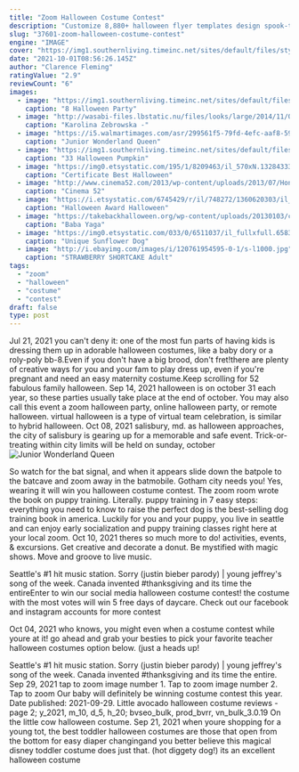 ```yaml
---
title: "Zoom Halloween Costume Contest"
description: "Customize 8,880+ halloween flyer templates design spook-tacular flyers, videos and social media graphics for your halloween parties, costume contests, trick or treats and other events. Perfect"
slug: "37601-zoom-halloween-costume-contest"
engine: "IMAGE"
cover: "https://img1.southernliving.timeinc.net/sites/default/files/styles/4_3_horizontal_inbody_900x506/public/image/2016/08/main/costume-contest-halloween-party-games-gettyimages-85652019.jpg?itok=CB2uZXCa"
date: "2021-10-01T08:56:26.145Z"
author: "Clarence Fleming"
ratingValue: "2.9"
reviewCount: "6"
images:
  - image: "https://img1.southernliving.timeinc.net/sites/default/files/styles/4_3_horizontal_inbody_900x506/public/image/2016/08/main/costume-contest-halloween-party-games-gettyimages-85652019.jpg?itok=CB2uZXCa"
    caption: "8 Halloween Party"
  - image: "http://wasabi-files.lbstatic.nu/files/looks/large/2014/11/01/4118241_TPB-Halloween-spookbook.jpg?1414800661"
    caption: "Karolina Zebrowska -"
  - image: "https://i5.walmartimages.com/asr/299561f5-79fd-4efc-aaf8-59f54297b311_1.6078067de71537613e776308914c7d9c.jpeg"
    caption: "Junior Wonderland Queen"
  - image: "https://img1.southernliving.timeinc.net/sites/default/files/styles/responsive_etr_gallery_desktop_portrait/public/image/2016/10/main/halloween-pumpkin-templates_0c7ea0b6b03ede2b.jpg?itok=5x9ozk2N"
    caption: "33 Halloween Pumpkin"
  - image: "https://img0.etsystatic.com/195/1/8209463/il_570xN.1328433308_c0m5.jpg"
    caption: "Certificate Best Halloween"
  - image: "http://www.cinema52.com/2013/wp-content/uploads/2013/07/Honey1.jpg"
    caption: "Cinema 52"
  - image: "https://i.etsystatic.com/6745429/r/il/748272/1360620303/il_fullxfull.1360620303_36b9.jpg"
    caption: "Halloween Award Halloween"
  - image: "https://takebackhalloween.org/wp-content/uploads/20130103/costume-chicken-feet.jpg"
    caption: "Baba Yaga"
  - image: "https://img0.etsystatic.com/033/0/6511037/il_fullxfull.658382176_t0kk.jpg"
    caption: "Unique Sunflower Dog"
  - image: "http://i.ebayimg.com/images/i/120761954595-0-1/s-l1000.jpg"
    caption: "STRAWBERRY SHORTCAKE Adult"
tags:
  - "zoom"
  - "halloween"
  - "costume"
  - "contest"
draft: false
type: post
---
```


Jul 21, 2021 you can't deny it: one of the most fun parts of having kids is dressing them up in adorable halloween costumes, like a baby dory or a roly-poly bb-8.Even if you don't have a big brood, don't fret!there are plenty of creative ways for you and your fam to play dress up, even if you're pregnant and need an easy maternity costume.Keep scrolling for 52 fabulous family halloween. Sep 14, 2021 halloween is on october 31 each year, so these parties usually take place at the end of october. You may also call this event a zoom halloween party, online halloween party, or remote halloween. virtual halloween is a type of virtual team celebration, is similar to hybrid halloween. Oct 08, 2021 salisbury, md.  as halloween approaches, the city of salisbury is gearing up for a memorable and safe event. Trick-or-treating within city limits will be held on sunday, october
![Junior Wonderland Queen](https://i5.walmartimages.com/asr/299561f5-79fd-4efc-aaf8-59f54297b311_1.6078067de71537613e776308914c7d9c.jpeg "Junior Wonderland Queen")

So watch for the bat signal, and when it appears slide down the batpole to the batcave and zoom away in the batmobile. Gotham city needs you!  Yes, wearing it will win you halloween costume contest. The zoom room wrote the book on puppy training. Literally.  puppy training in 7 easy steps: everything you need to know to raise the perfect dog  is the best-selling dog training book in america. Luckily for you and your puppy, you live in seattle and can enjoy early socialization and puppy training classes right here at your local zoom. Oct 10, 2021 theres so much more to do! activities, events, &amp; excursions. Get creative and decorate a donut. Be mystified with magic shows. Move and groove to live music.
<!--inArticleAds-->

<!--galleryOne-->

Seattle's #1 hit music station. Sorry (justin bieber parody) | young jeffrey's song of the week. Canada invented #thanksgiving and its time the entireEnter to win our social media halloween costume contest! the costume with the most votes will win 5 free days of daycare. Check out our facebook and instagram accounts for more contest
<!--inArticleAds-->

<!--galleryTwo-->

Oct 04, 2021 who knows, you might even when a costume contest while youre at it! go ahead and grab your besties to pick your favorite teacher halloween costumes option below. (just a heads up!
<!--galleryThree-->

Seattle's #1 hit music station. Sorry (justin bieber parody) | young jeffrey's song of the week. Canada invented #thanksgiving and its time the entire. Sep 29, 2021 tap to zoom image number 1. Tap to zoom image number 2. Tap to zoom  Our baby will definitely be winning costume contest this year. Date published: 2021-09-29. Little avocado halloween costume reviews - page 2; y_2021, m_10, d_5, h_20; bvseo_bulk, prod_bvrr, vn_bulk_3.0.19 On the little cow halloween costume. Sep 21, 2021 when youre shopping for a young tot, the best toddler halloween costumes are those that open from the bottom for easy diaper changingand you better believe this magical disney toddler costume does just that. (hot diggety dog!) its an excellent halloween costume
